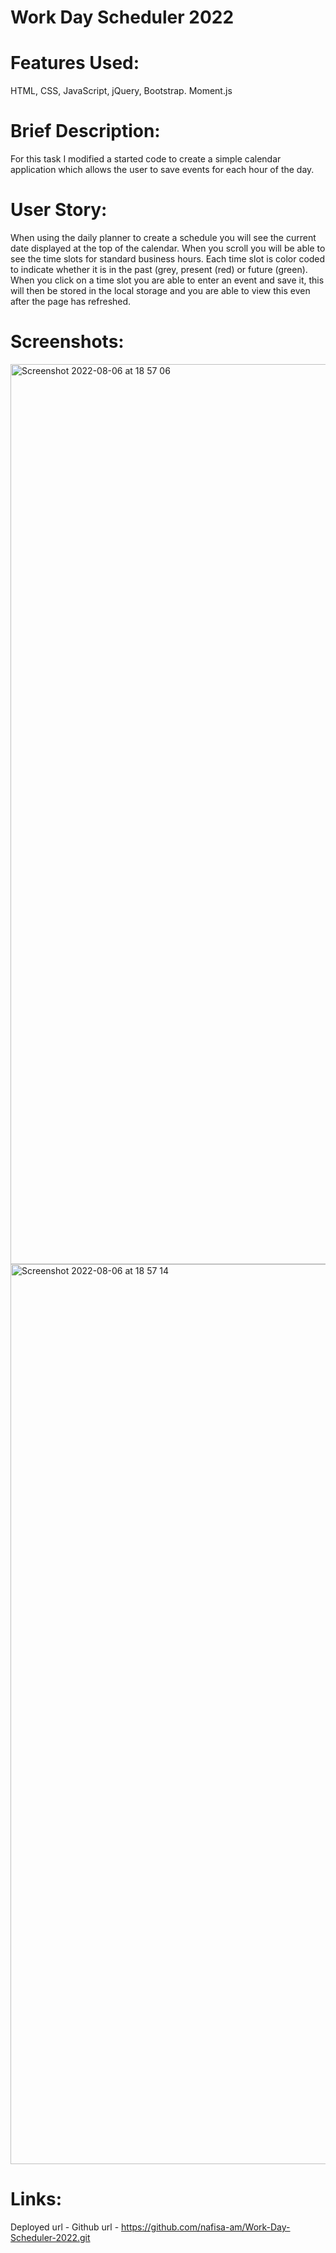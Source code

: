 # Work Day Scheduler 2022

# Features Used:

HTML, CSS, JavaScript, jQuery, Bootstrap. Moment.js

# Brief Description:

For this task I modified a started code to create a simple calendar application which allows the user to save events for each hour of the day.

# User Story:

When using the daily planner to create a schedule you will see the current date displayed at the top of the calendar. When you scroll you will be able to see the time slots for standard business hours. Each time slot is color coded to indicate whether it is in the past (grey, present (red) or future (green). When you click on a time slot you are able to enter an event and save it, this will then be stored in the local storage and you are able to view this even after the page has refreshed.

# Screenshots:

<img width="1440" alt="Screenshot 2022-08-06 at 18 57 06" src="https://user-images.githubusercontent.com/108237958/183260853-5b20423a-fae0-41dd-bb88-cace4bc67d9b.png">


<img width="1440" alt="Screenshot 2022-08-06 at 18 57 14" src="https://user-images.githubusercontent.com/108237958/183260856-8452abf4-6766-47aa-908b-33b7be5e014d.png">



# Links:

Deployed url -
Github url - https://github.com/nafisa-am/Work-Day-Scheduler-2022.git
